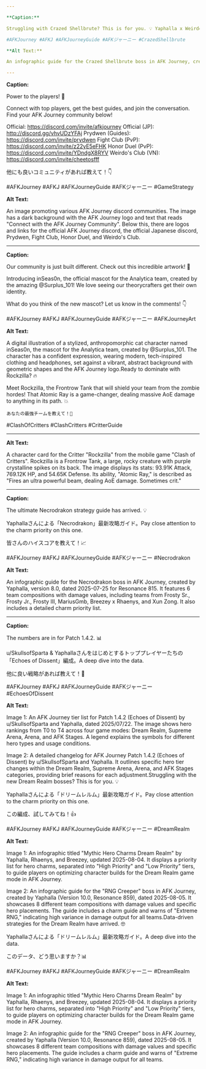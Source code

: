 ```yaml
---

**Caption:**

Struggling with Crazed Shellbrute? This is for you. 💡 Yaphalla x Weirdo's Clubさんによる「Crazed Shellbrute」最新攻略ガイド。The right formation makes all the difference here. どんな編成でクリアしましたか？

#AFKJourney #AFKJ #AFKJourneyGuide #AFKジャーニー #CrazedShellbrute

**Alt Text:**

An infographic guide for the Crazed Shellbrute boss in AFK Journey, created by Yaphalla x Weirdo's Club, version 8.0, dated 2025-07-24. It features 6 team compositions, including teams for Frosty, Rickettsia, and Genhard x Rhaenys, along with a detailed charm priority list.

---
```


**Caption:**

Power to the players! 💪

Connect with top players, get the best guides, and join the conversation. Find your AFK Journey community below!

Official: https://discord.com/invite/afkjourney
Official (JP): http://discord.gg/vhvUDzYFAj
Prydwen (Guides): https://discord.com/invite/prydwen
Fight Club (PvP): https://discord.com/invite/z22yE5eFHK
Honor Duel (PvP): https://discord.com/invite/YDndgX8RYV
Weirdo's Club (VN): https://discord.com/invite/cheetosfff

他にも良いコミュニティがあれば教えて！👇

#AFKJourney #AFKJ #AFKJourneyGuide #AFKジャーニー #GameStrategy

**Alt Text:**

An image promoting various AFK Journey discord communities. The image has a dark background with the AFK Journey logo and text that reads "Connect with the AFK Journey Community". Below this, there are logos and links for the official AFK Journey discord, the official Japanese discord, Prydwen, Fight Club, Honor Duel, and Weirdo's Club.

---

**Caption:**

Our community is just built different. Check out this incredible artwork! 🎨

Introducing inSeas0n, the official mascot for the Analytica team, created by the amazing @Surplus_101! We love seeing our theorycrafters get their own identity.

What do you think of the new mascot? Let us know in the comments! 👇

#AFKJourney #AFKJ #AFKJourneyGuide #AFKジャーニー #AFKJourneyArt

**Alt Text:**

A digital illustration of a stylized, anthropomorphic cat character named inSeas0n, the mascot for the Analytica team, created by @Surplus_101. The character has a confident expression, wearing modern, tech-inspired clothing and headphones, set against a vibrant, abstract background with geometric shapes and the AFK Journey logo.Ready to dominate with Rockzilla? 🔥

Meet Rockzilla, the Frontrow Tank that will shield your team from the zombie hordes! That Atomic Ray is a game-changer, dealing massive AoE damage to anything in its path. 💥

`あなたの最強チームを教えて！💪`

#ClashOfCritters #ClashCritters #CritterGuide

---

**Alt Text:**

A character card for the Critter "Rockzilla" from the mobile game "Clash of Critters". Rockzilla is a Frontrow Tank, a large, rocky creature with purple crystalline spikes on its back. The image displays its stats: 93.91K Attack, 769.12K HP, and 54.65K Defense. Its ability, "Atomic Ray," is described as "Fires an ultra powerful beam, dealing AoE damage. Sometimes crit."

---

**Caption:**

The ultimate Necrodrakon strategy guide has arrived. 💡

Yaphallaさんによる「Necrodrakon」最新攻略ガイド。Pay close attention to the charm priority on this one.

皆さんのハイスコアを教えて！📈

#AFKJourney #AFKJ #AFKJourneyGuide #AFKジャーニー #Necrodrakon

**Alt Text:**

An infographic guide for the Necrodrakon boss in AFK Journey, created by Yaphalla, version 8.0, dated 2025-07-25 for Resonance 815. It features 6 team compositions with damage values, including teams from Frosty Sr., Frosty Jr., Frosty III, MariusGmb, Breezey x Rhaenys, and Xun Zong. It also includes a detailed charm priority list.

---

**Caption:**

The numbers are in for Patch 1.4.2. 📊

u/SkullsofSparta & Yaphallaさんをはじめとするトッププレイヤーたちの「Echoes of Dissent」編成。A deep dive into the data.

他に良い戦略があれば教えて！🤔

#AFKJourney #AFKJ #AFKJourneyGuide #AFKジャーニー #EchoesOfDissent

**Alt Text:**

Image 1: An AFK Journey tier list for Patch 1.4.2 (Echoes of Dissent) by u/SkullsofSparta and Yaphalla, dated 2025/07/22. The image shows hero rankings from T0 to T4 across four game modes: Dream Realm, Supreme Arena, Arena, and AFK Stages. A legend explains the symbols for different hero types and usage conditions.

Image 2: A detailed changelog for AFK Journey Patch 1.4.2 (Echoes of Dissent) by u/SkullsofSparta and Yaphalla. It outlines specific hero tier changes within the Dream Realm, Supreme Arena, Arena, and AFK Stages categories, providing brief reasons for each adjustment.Struggling with the new Dream Realm bosses? This is for you. 💡

Yaphallaさんによる「ドリームレルム」最新攻略ガイド。Pay close attention to the charm priority on this one.

この編成、試してみてね！👍

#AFKJourney #AFKJ #AFKJourneyGuide #AFKジャーニー #DreamRealm

**Alt Text:**

Image 1: An infographic titled "Mythic Hero Charms Dream Realm" by Yaphalla, Rhaenys, and Breezey, updated 2025-08-04. It displays a priority list for hero charms, separated into "High Priority" and "Low Priority" tiers, to guide players on optimizing character builds for the Dream Realm game mode in AFK Journey.

Image 2: An infographic guide for the "RNG Creeper" boss in AFK Journey, created by Yaphalla (Version 10.0, Resonance 859), dated 2025-08-05. It showcases 8 different team compositions with damage values and specific hero placements. The guide includes a charm guide and warns of "Extreme RNG," indicating high variance in damage output for all teams.Data-driven strategies for the Dream Realm have arrived. 🤓

Yaphallaさんによる「ドリームレルム」最新攻略ガイド。A deep dive into the data.

このデータ、どう思いますか？📊

#AFKJourney #AFKJ #AFKJourneyGuide #AFKジャーニー #DreamRealm

**Alt Text:**

Image 1: An infographic titled "Mythic Hero Charms Dream Realm" by Yaphalla, Rhaenys, and Breezey, updated 2025-08-04. It displays a priority list for hero charms, separated into "High Priority" and "Low Priority" tiers, to guide players on optimizing character builds for the Dream Realm game mode in AFK Journey.

Image 2: An infographic guide for the "RNG Creeper" boss in AFK Journey, created by Yaphalla (Version 10.0, Resonance 859), dated 2025-08-05. It showcases 8 different team compositions with damage values and specific hero placements. The guide includes a charm guide and warns of "Extreme RNG," indicating high variance in damage output for all teams.